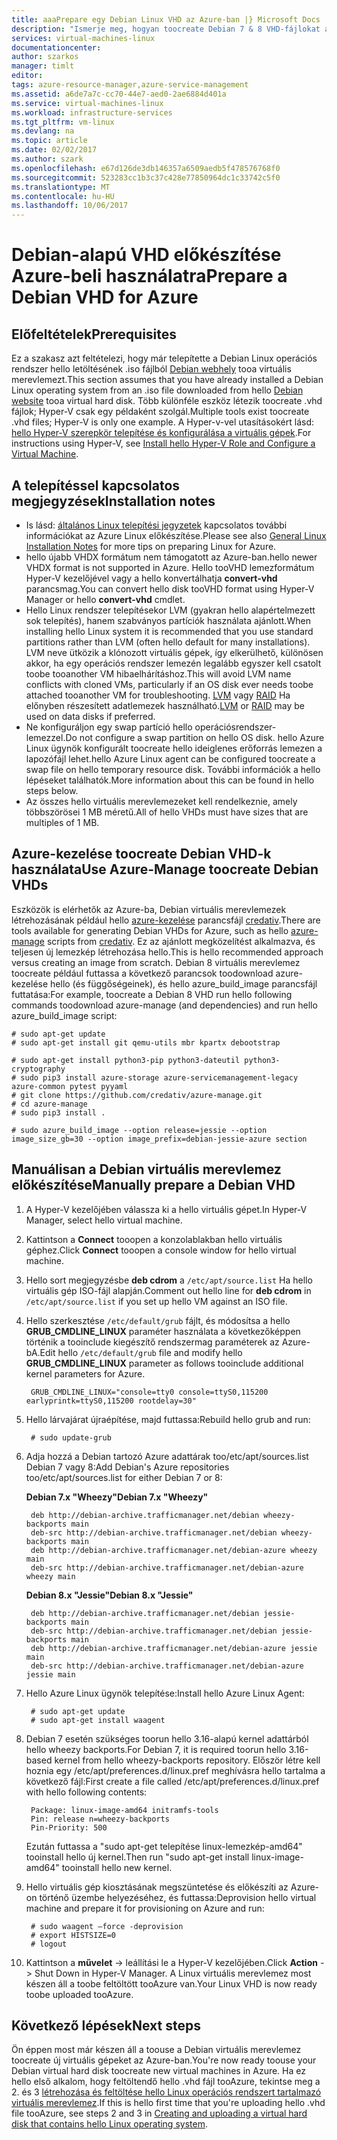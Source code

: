 ```yaml
---
title: aaaPrepare egy Debian Linux VHD az Azure-ban |} Microsoft Docs
description: "Ismerje meg, hogyan toocreate Debian 7 & 8 VHD-fájlokat az Azure-telepítés."
services: virtual-machines-linux
documentationcenter: 
author: szarkos
manager: timlt
editor: 
tags: azure-resource-manager,azure-service-management
ms.assetid: a6de7a7c-cc70-44e7-aed0-2ae6884d401a
ms.service: virtual-machines-linux
ms.workload: infrastructure-services
ms.tgt_pltfrm: vm-linux
ms.devlang: na
ms.topic: article
ms.date: 02/02/2017
ms.author: szark
ms.openlocfilehash: e67d126de3db146357a6509aedb5f478576768f0
ms.sourcegitcommit: 523283cc1b3c37c428e77850964dc1c33742c5f0
ms.translationtype: MT
ms.contentlocale: hu-HU
ms.lasthandoff: 10/06/2017
---
```

# <a name="prepare-a-debian-vhd-for-azure"></a><span data-ttu-id="8f536-103">Debian-alapú VHD előkészítése Azure-beli használatra</span><span class="sxs-lookup"><span data-stu-id="8f536-103">Prepare a Debian VHD for Azure</span></span>
## <a name="prerequisites"></a><span data-ttu-id="8f536-104">Előfeltételek</span><span class="sxs-lookup"><span data-stu-id="8f536-104">Prerequisites</span></span>
<span data-ttu-id="8f536-105">Ez a szakasz azt feltételezi, hogy már telepítette a Debian Linux operációs rendszer hello letöltésének .iso fájlból [Debian webhely](https://www.debian.org/distrib/) tooa virtuális merevlemezt.</span><span class="sxs-lookup"><span data-stu-id="8f536-105">This section assumes that you have already installed a Debian Linux operating system from an .iso file downloaded from hello [Debian website](https://www.debian.org/distrib/) tooa virtual hard disk.</span></span> <span data-ttu-id="8f536-106">Több különféle eszköz létezik toocreate .vhd fájlok; Hyper-V csak egy példaként szolgál.</span><span class="sxs-lookup"><span data-stu-id="8f536-106">Multiple tools exist toocreate .vhd files; Hyper-V is only one example.</span></span> <span data-ttu-id="8f536-107">A Hyper-v-vel utasításokért lásd: [hello Hyper-V szerepkör telepítése és konfigurálása a virtuális gépek](https://technet.microsoft.com/library/hh846766.aspx).</span><span class="sxs-lookup"><span data-stu-id="8f536-107">For instructions using Hyper-V, see [Install hello Hyper-V Role and Configure a Virtual Machine](https://technet.microsoft.com/library/hh846766.aspx).</span></span>

## <a name="installation-notes"></a><span data-ttu-id="8f536-108">A telepítéssel kapcsolatos megjegyzések</span><span class="sxs-lookup"><span data-stu-id="8f536-108">Installation notes</span></span>
* <span data-ttu-id="8f536-109">Is lásd: [általános Linux telepítési jegyzetek](create-upload-generic.md#general-linux-installation-notes) kapcsolatos további információkat az Azure Linux előkészítése.</span><span class="sxs-lookup"><span data-stu-id="8f536-109">Please see also [General Linux Installation Notes](create-upload-generic.md#general-linux-installation-notes) for more tips on preparing Linux for Azure.</span></span>
* <span data-ttu-id="8f536-110">hello újabb VHDX formátum nem támogatott az Azure-ban.</span><span class="sxs-lookup"><span data-stu-id="8f536-110">hello newer VHDX format is not supported in Azure.</span></span> <span data-ttu-id="8f536-111">Hello tooVHD lemezformátum Hyper-V kezelőjével vagy a hello konvertálhatja **convert-vhd** parancsmag.</span><span class="sxs-lookup"><span data-stu-id="8f536-111">You can convert hello disk tooVHD format using Hyper-V Manager or hello **convert-vhd** cmdlet.</span></span>
* <span data-ttu-id="8f536-112">Hello Linux rendszer telepítésekor LVM (gyakran hello alapértelmezett sok telepítés), hanem szabványos partíciók használata ajánlott.</span><span class="sxs-lookup"><span data-stu-id="8f536-112">When installing hello Linux system it is recommended that you use standard partitions rather than LVM (often hello default for many installations).</span></span> <span data-ttu-id="8f536-113">LVM neve ütközik a klónozott virtuális gépek, így elkerülhető, különösen akkor, ha egy operációs rendszer lemezén legalább egyszer kell csatolt toobe tooanother VM hibaelhárításhoz.</span><span class="sxs-lookup"><span data-stu-id="8f536-113">This will avoid LVM name conflicts with cloned VMs, particularly if an OS disk ever needs toobe attached tooanother VM for troubleshooting.</span></span> <span data-ttu-id="8f536-114">[LVM](configure-lvm.md?toc=%2fazure%2fvirtual-machines%2flinux%2ftoc.json) vagy [RAID](configure-raid.md?toc=%2fazure%2fvirtual-machines%2flinux%2ftoc.json) Ha előnyben részesített adatlemezek használható.</span><span class="sxs-lookup"><span data-stu-id="8f536-114">[LVM](configure-lvm.md?toc=%2fazure%2fvirtual-machines%2flinux%2ftoc.json) or [RAID](configure-raid.md?toc=%2fazure%2fvirtual-machines%2flinux%2ftoc.json) may be used on data disks if preferred.</span></span>
* <span data-ttu-id="8f536-115">Ne konfiguráljon egy swap partíció hello operációsrendszer-lemezzel.</span><span class="sxs-lookup"><span data-stu-id="8f536-115">Do not configure a swap partition on hello OS disk.</span></span> <span data-ttu-id="8f536-116">hello Azure Linux ügynök konfigurált toocreate hello ideiglenes erőforrás lemezen a lapozófájl lehet.</span><span class="sxs-lookup"><span data-stu-id="8f536-116">hello Azure Linux agent can be configured toocreate a swap file on hello temporary resource disk.</span></span> <span data-ttu-id="8f536-117">További információk a hello lépéseket találhatók.</span><span class="sxs-lookup"><span data-stu-id="8f536-117">More information about this can be found in hello steps below.</span></span>
* <span data-ttu-id="8f536-118">Az összes hello virtuális merevlemezeket kell rendelkeznie, amely többszörösei 1 MB méretű.</span><span class="sxs-lookup"><span data-stu-id="8f536-118">All of hello VHDs must have sizes that are multiples of 1 MB.</span></span>

## <a name="use-azure-manage-toocreate-debian-vhds"></a><span data-ttu-id="8f536-119">Azure-kezelése toocreate Debian VHD-k használata</span><span class="sxs-lookup"><span data-stu-id="8f536-119">Use Azure-Manage toocreate Debian VHDs</span></span>
<span data-ttu-id="8f536-120">Eszközök is elérhetők az Azure-ba, Debian virtuális merevlemezek létrehozásának például hello [azure-kezelése](https://github.com/credativ/azure-manage) parancsfájl [credativ](http://www.credativ.com/).</span><span class="sxs-lookup"><span data-stu-id="8f536-120">There are tools available for generating Debian VHDs for Azure, such as hello [azure-manage](https://github.com/credativ/azure-manage) scripts from [credativ](http://www.credativ.com/).</span></span> <span data-ttu-id="8f536-121">Ez az ajánlott megközelítést alkalmazva, és teljesen új lemezkép létrehozása hello.</span><span class="sxs-lookup"><span data-stu-id="8f536-121">This is hello recommended approach versus creating an image from scratch.</span></span> <span data-ttu-id="8f536-122">Debian 8 virtuális merevlemez toocreate például futtassa a következő parancsok toodownload azure-kezelése hello (és függőségeinek), és hello azure_build_image parancsfájl futtatása:</span><span class="sxs-lookup"><span data-stu-id="8f536-122">For example, toocreate a Debian 8 VHD run hello following commands toodownload azure-manage (and dependencies) and run hello azure_build_image script:</span></span>

    # sudo apt-get update
    # sudo apt-get install git qemu-utils mbr kpartx debootstrap

    # sudo apt-get install python3-pip python3-dateutil python3-cryptography
    # sudo pip3 install azure-storage azure-servicemanagement-legacy azure-common pytest pyyaml
    # git clone https://github.com/credativ/azure-manage.git
    # cd azure-manage
    # sudo pip3 install .

    # sudo azure_build_image --option release=jessie --option image_size_gb=30 --option image_prefix=debian-jessie-azure section


## <a name="manually-prepare-a-debian-vhd"></a><span data-ttu-id="8f536-123">Manuálisan a Debian virtuális merevlemez előkészítése</span><span class="sxs-lookup"><span data-stu-id="8f536-123">Manually prepare a Debian VHD</span></span>
1. <span data-ttu-id="8f536-124">A Hyper-V kezelőjében válassza ki a hello virtuális gépet.</span><span class="sxs-lookup"><span data-stu-id="8f536-124">In Hyper-V Manager, select hello virtual machine.</span></span>
2. <span data-ttu-id="8f536-125">Kattintson a **Connect** tooopen a konzolablakban hello virtuális géphez.</span><span class="sxs-lookup"><span data-stu-id="8f536-125">Click **Connect** tooopen a console window for hello virtual machine.</span></span>
3. <span data-ttu-id="8f536-126">Hello sort megjegyzésbe **deb cdrom** a `/etc/apt/source.list` Ha hello virtuális gép ISO-fájl alapján.</span><span class="sxs-lookup"><span data-stu-id="8f536-126">Comment out hello line for **deb cdrom** in `/etc/apt/source.list` if you set up hello VM against an ISO file.</span></span>
4. <span data-ttu-id="8f536-127">Hello szerkesztése `/etc/default/grub` fájlt, és módosítsa a hello **GRUB_CMDLINE_LINUX** paraméter használata a következőképpen történik a tooinclude kiegészítő rendszermag paraméterek az Azure-bA.</span><span class="sxs-lookup"><span data-stu-id="8f536-127">Edit hello `/etc/default/grub` file and modify hello **GRUB_CMDLINE_LINUX** parameter as follows tooinclude additional kernel parameters for Azure.</span></span>
   
        GRUB_CMDLINE_LINUX="console=tty0 console=ttyS0,115200 earlyprintk=ttyS0,115200 rootdelay=30"
5. <span data-ttu-id="8f536-128">Hello lárvajárat újraépítése, majd futtassa:</span><span class="sxs-lookup"><span data-stu-id="8f536-128">Rebuild hello grub and run:</span></span>
   
        # sudo update-grub
6. <span data-ttu-id="8f536-129">Adja hozzá a Debian tartozó Azure adattárak too/etc/apt/sources.list Debian 7 vagy 8:</span><span class="sxs-lookup"><span data-stu-id="8f536-129">Add Debian's Azure repositories too/etc/apt/sources.list for either Debian 7 or 8:</span></span>
   
    <span data-ttu-id="8f536-130">**Debian 7.x "Wheezy"**</span><span class="sxs-lookup"><span data-stu-id="8f536-130">**Debian 7.x "Wheezy"**</span></span>
   
        deb http://debian-archive.trafficmanager.net/debian wheezy-backports main
        deb-src http://debian-archive.trafficmanager.net/debian wheezy-backports main
        deb http://debian-archive.trafficmanager.net/debian-azure wheezy main
        deb-src http://debian-archive.trafficmanager.net/debian-azure wheezy main

    <span data-ttu-id="8f536-131">**Debian 8.x "Jessie"**</span><span class="sxs-lookup"><span data-stu-id="8f536-131">**Debian 8.x "Jessie"**</span></span>

        deb http://debian-archive.trafficmanager.net/debian jessie-backports main
        deb-src http://debian-archive.trafficmanager.net/debian jessie-backports main
        deb http://debian-archive.trafficmanager.net/debian-azure jessie main
        deb-src http://debian-archive.trafficmanager.net/debian-azure jessie main


1. <span data-ttu-id="8f536-132">Hello Azure Linux ügynök telepítése:</span><span class="sxs-lookup"><span data-stu-id="8f536-132">Install hello Azure Linux Agent:</span></span>
   
        # sudo apt-get update
        # sudo apt-get install waagent
2. <span data-ttu-id="8f536-133">Debian 7 esetén szükséges toorun hello 3.16-alapú kernel adattárból hello wheezy backports.</span><span class="sxs-lookup"><span data-stu-id="8f536-133">For Debian 7, it is required toorun hello 3.16-based kernel from hello wheezy-backports repository.</span></span> <span data-ttu-id="8f536-134">Először létre kell hoznia egy /etc/apt/preferences.d/linux.pref meghívásra hello tartalma a következő fájl:</span><span class="sxs-lookup"><span data-stu-id="8f536-134">First create a file called /etc/apt/preferences.d/linux.pref with hello following contents:</span></span>
   
        Package: linux-image-amd64 initramfs-tools
        Pin: release n=wheezy-backports
        Pin-Priority: 500
   
    <span data-ttu-id="8f536-135">Ezután futtassa a "sudo apt-get telepítése linux-lemezkép-amd64" tooinstall hello új kernel.</span><span class="sxs-lookup"><span data-stu-id="8f536-135">Then run "sudo apt-get install linux-image-amd64" tooinstall hello new kernel.</span></span>
3. <span data-ttu-id="8f536-136">Hello virtuális gép kiosztásának megszüntetése és előkészíti az Azure-on történő üzembe helyezéséhez, és futtassa:</span><span class="sxs-lookup"><span data-stu-id="8f536-136">Deprovision hello virtual machine and prepare it for provisioning on Azure and run:</span></span>
   
        # sudo waagent –force -deprovision
        # export HISTSIZE=0
        # logout
4. <span data-ttu-id="8f536-137">Kattintson a **művelet** -> leállítási le a Hyper-V kezelőjében.</span><span class="sxs-lookup"><span data-stu-id="8f536-137">Click **Action** -> Shut Down in Hyper-V Manager.</span></span> <span data-ttu-id="8f536-138">A Linux virtuális merevlemez most készen áll a toobe feltöltött tooAzure van.</span><span class="sxs-lookup"><span data-stu-id="8f536-138">Your Linux VHD is now ready toobe uploaded tooAzure.</span></span>

## <a name="next-steps"></a><span data-ttu-id="8f536-139">Következő lépések</span><span class="sxs-lookup"><span data-stu-id="8f536-139">Next steps</span></span>
<span data-ttu-id="8f536-140">Ön éppen most már készen áll a toouse a Debian virtuális merevlemez toocreate új virtuális gépeket az Azure-ban.</span><span class="sxs-lookup"><span data-stu-id="8f536-140">You're now ready toouse your Debian virtual hard disk toocreate new virtual machines in Azure.</span></span> <span data-ttu-id="8f536-141">Ha ez hello első alkalom, hogy feltöltendő hello .vhd fájl tooAzure, tekintse meg a 2. és 3 [létrehozása és feltöltése hello Linux operációs rendszert tartalmazó virtuális merevlemez](classic/create-upload-vhd.md?toc=%2fazure%2fvirtual-machines%2flinux%2fclassic%2ftoc.json).</span><span class="sxs-lookup"><span data-stu-id="8f536-141">If this is hello first time that you're uploading hello .vhd file tooAzure, see steps 2 and 3 in [Creating and uploading a virtual hard disk that contains hello Linux operating system](classic/create-upload-vhd.md?toc=%2fazure%2fvirtual-machines%2flinux%2fclassic%2ftoc.json).</span></span>


